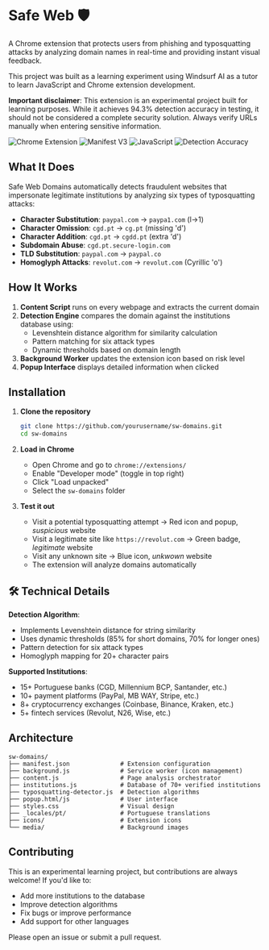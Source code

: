 # Safe Web 🛡️

A Chrome extension that protects users from phishing and typosquatting attacks by analyzing domain names in real-time and providing instant visual feedback. 

This project was built as a learning experiment using Windsurf AI as a tutor to learn JavaScript and Chrome extension development.

**Important disclaimer**: This extension is an experimental project built for learning purposes. While it achieves 94.3% detection accuracy in testing, it should not be considered a complete security solution. Always verify URLs manually when entering sensitive information.

![Chrome Extension](https://img.shields.io/badge/Chrome-Extension-blue?logo=googlechrome)
![Manifest V3](https://img.shields.io/badge/Manifest-V3-green)
![JavaScript](https://img.shields.io/badge/JavaScript-ES6+-yellow?logo=javascript)
![Detection Accuracy](https://img.shields.io/badge/Detection-94.3%25-success)




## What It Does

Safe Web Domains automatically detects fraudulent websites that impersonate legitimate institutions by analyzing six types of typosquatting attacks:

- **Character Substitution**: `paypal.com` → `paypa1.com` (l→1)
- **Character Omission**: `cgd.pt` → `cg.pt` (missing 'd')
- **Character Addition**: `cgd.pt` → `cgdd.pt` (extra 'd')
- **Subdomain Abuse**: `cgd.pt.secure-login.com`
- **TLD Substitution**: `paypal.com` → `paypal.co`
- **Homoglyph Attacks**: `revolut.com` → `revоlut.com` (Cyrillic 'о')


## How It Works

1. **Content Script** runs on every webpage and extracts the current domain
2. **Detection Engine** compares the domain against the institutions database using:
   - Levenshtein distance algorithm for similarity calculation
   - Pattern matching for six attack types
   - Dynamic thresholds based on domain length
3. **Background Worker** updates the extension icon based on risk level
4. **Popup Interface** displays detailed information when clicked



## Installation

1. **Clone the repository**
   ```bash
   git clone https://github.com/yourusername/sw-domains.git
   cd sw-domains
   ```

2. **Load in Chrome**
   - Open Chrome and go to `chrome://extensions/`
   - Enable "Developer mode" (toggle in top right)
   - Click "Load unpacked"
   - Select the `sw-domains` folder

3. **Test it out**
   - Visit a potential typosquatting attempt → Red icon and popup, _suspicious_ website
   - Visit a legitimate site like `https://revolut.com` → Green badge, _legitimate_ website
   - Visit any unknown site → Blue icon, _unkwown_ website
   - The extension will analyze domains automatically



## 🛠️ Technical Details

**Detection Algorithm**:
- Implements Levenshtein distance for string similarity
- Uses dynamic thresholds (85% for short domains, 70% for longer ones)
- Pattern detection for six attack types
- Homoglyph mapping for 20+ character pairs

**Supported Institutions**:
- 15+ Portuguese banks (CGD, Millennium BCP, Santander, etc.)
- 10+ payment platforms (PayPal, MB WAY, Stripe, etc.)
- 8+ cryptocurrency exchanges (Coinbase, Binance, Kraken, etc.)
- 5+ fintech services (Revolut, N26, Wise, etc.)



## Architecture

```
sw-domains/
├── manifest.json              # Extension configuration
├── background.js              # Service worker (icon management)
├── content.js                 # Page analysis orchestrator
├── institutions.js            # Database of 70+ verified institutions
├── typosquatting-detector.js  # Detection algorithms
├── popup.html/js              # User interface
├── styles.css                 # Visual design
├── _locales/pt/               # Portuguese translations
├── icons/                     # Extension icons
└── media/                     # Background images
```



## Contributing

This is an experimental learning project, but contributions are always welcome! If you'd like to:

- Add more institutions to the database
- Improve detection algorithms
- Fix bugs or improve performance
- Add support for other languages

Please open an issue or submit a pull request.
